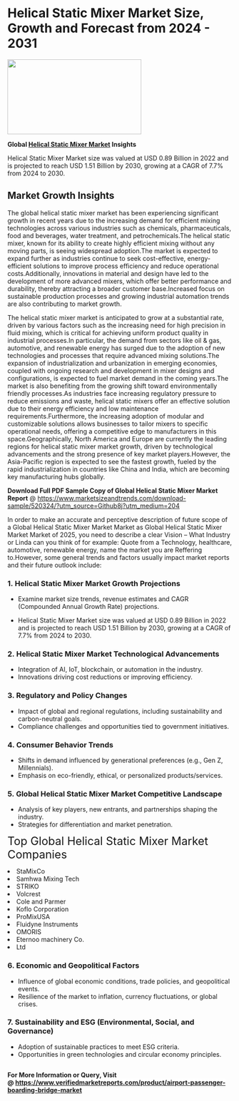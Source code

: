 <H1>Helical Static Mixer Market Size, Growth and Forecast from 2024 - 2031</H1><img class="aligncenter size-medium wp-image-584254" src="https://thirdeyenews.in/wp-content/uploads/2024/09/Global-Market-Research-300x168.jpeg" alt="" width="300" height="168" /><p><strong>Global&nbsp;<a href="https://www.marketsizeandtrends.com/download-sample/520324/?utm_source=Github8j?utm_medium=204">Helical Static Mixer Market</a> Insights</strong></p><p>Helical Static Mixer Market size was valued at USD 0.89 Billion in 2022 and is projected to reach USD 1.51 Billion by 2030, growing at a CAGR of 7.7% from 2024 to 2030.</p><p><h2>Market Growth Insights</h2> <p>The global helical static mixer market has been experiencing significant growth in recent years due to the increasing demand for efficient mixing technologies across various industries such as chemicals, pharmaceuticals, food and beverages, water treatment, and petrochemicals.The helical static mixer, known for its ability to create highly efficient mixing without any moving parts, is seeing widespread adoption.The market is expected to expand further as industries continue to seek cost-effective, energy-efficient solutions to improve process efficiency and reduce operational costs.Additionally, innovations in material and design have led to the development of more advanced mixers, which offer better performance and durability, thereby attracting a broader customer base.Increased focus on sustainable production processes and growing industrial automation trends are also contributing to market growth.</p> <p>The helical static mixer market is anticipated to grow at a substantial rate, driven by various factors such as the increasing need for high precision in fluid mixing, which is critical for achieving uniform product quality in industrial processes.In particular, the demand from sectors like oil & gas, automotive, and renewable energy has surged due to the adoption of new technologies and processes that require advanced mixing solutions.The expansion of industrialization and urbanization in emerging economies, coupled with ongoing research and development in mixer designs and configurations, is expected to fuel market demand in the coming years.The market is also benefiting from the growing shift toward environmentally friendly processes.As industries face increasing regulatory pressure to reduce emissions and waste, helical static mixers offer an effective solution due to their energy efficiency and low maintenance requirements.Furthermore, the increasing adoption of modular and customizable solutions allows businesses to tailor mixers to specific operational needs, offering a competitive edge to manufacturers in this space.Geographically, North America and Europe are currently the leading regions for helical static mixer market growth, driven by technological advancements and the strong presence of key market players.However, the Asia-Pacific region is expected to see the fastest growth, fueled by the rapid industrialization in countries like China and India, which are becoming key manufacturing hubs globally.</p> <p><span class=""><strong>Download Full PDF Sample Copy of Global Helical Static Mixer Market Report</strong> @ <a href="https://www.marketsizeandtrends.com/download-sample/520324/?utm_source=Github8j?utm_medium=204" target="_blank">https://www.marketsizeandtrends.com/download-sample/520324/?utm_source=Github8j?utm_medium=204</a></span></p><p>In order to make an accurate and perceptive description of future scope of a Global&nbsp;Helical Static Mixer Market Market as Global&nbsp;Helical Static Mixer Market Market of 2025, you need to describe a clear Vision &ndash; What Industry or Linda can you think of for example: Quote from a Technology, healthcare, automotive, renewable energy, name the market you are Reffering to.However, some general trends and factors usually impact market reports and their future outlook include:</p><h3>1.&nbsp;<strong>Helical Static Mixer Market Growth Projections</strong></h3><ul><li>Examine market size trends, revenue estimates and CAGR (Compounded Annual Growth Rate) projections.</li><li><p>Helical Static Mixer Market size was valued at USD 0.89 Billion in 2022 and is projected to reach USD 1.51 Billion by 2030, growing at a CAGR of 7.7% from 2024 to 2030.</p></li></ul><h3>2.&nbsp;<strong>Helical Static Mixer Market Technological Advancements</strong></h3><ul><li>Integration of AI, IoT, blockchain, or automation in the industry.</li><li>Innovations driving cost reductions or improving efficiency.</li></ul><h3>3.&nbsp;<strong>Regulatory and Policy Changes</strong></h3><ul><li>Impact of global and regional regulations, including sustainability and carbon-neutral goals.</li><li>Compliance challenges and opportunities tied to government initiatives.</li></ul><h3>4.&nbsp;<strong>Consumer Behavior Trends</strong></h3><ul><li>Shifts in demand influenced by generational preferences (e.g., Gen Z, Millennials).</li><li>Emphasis on eco-friendly, ethical, or personalized products/services.</li></ul><h3>5.&nbsp;<strong>Global Helical Static Mixer Market Competitive Landscape</strong></h3><ul><li>Analysis of key players, new entrants, and partnerships shaping the industry.</li><li>Strategies for differentiation and market penetration.</li></ul><p data-pm-slice="1 1 []"><span style="color: inherit; font-family: inherit; font-size: 25px;">Top Global Helical Static Mixer Market Companies</span></p><div class="" data-test-id=""><p><li>StaMixCo</li><li> Samhwa Mixing Tech</li><li> STRIKO</li><li> Volcrest</li><li> Cole and Parmer</li><li> Koflo Corporation</li><li> ProMixUSA</li><li> Fluidyne Instruments</li><li> OMORIS</li><li> Eternoo machinery Co.</li><li> Ltd</li></p></div><h3>6.&nbsp;<strong>Economic and Geopolitical Factors</strong></h3><ul><li>Influence of global economic conditions, trade policies, and geopolitical events.</li><li>Resilience of the market to inflation, currency fluctuations, or global crises.</li></ul><h3>7.&nbsp;<strong>Sustainability and ESG (Environmental, Social, and Governance)</strong></h3><ul><li>Adoption of sustainable practices to meet ESG criteria.</li><li>Opportunities in green technologies and circular economy principles.</li></ul><h2><strong style="font-size: 14px;">For More Information or Query, Visit @&nbsp;</strong><a style="background-color: #ffffff; font-size: 14px;" href="https://www.marketsizeandtrends.com/report/helical-static-mixer-market/" target="_blank">https://www.verifiedmarketreports.com/product/airport-passenger-boarding-bridge-market</a></h2>